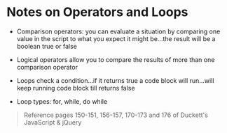 # Notes on Operators and Loops

- Comparison operators: you can evaluate a situation by comparing one value in the script to what you expect it might be...the result will be a boolean true or false

- Logical operators allow you to compare the results of more than one comparison operator

- Loops check a condition...if it returns true a code block will run...will keep running code block till returns false

- Loop types: for, while, do while

> Reference pages 150-151, 156-157, 170-173 and 176 of Duckett's JavaScript & jQuery